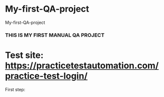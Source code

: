 # My-first-QA-project
My-first-QA-project

### THIS IS MY FIRST MANUAL QA PROJECT

# Test site: https://practicetestautomation.com/practice-test-login/

First step: 
